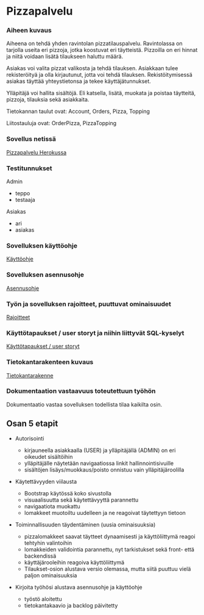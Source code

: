 # Pizzapalvelu

### Aiheen kuvaus

Aiheena on tehdä yhden ravintolan pizzatilauspalvelu. Ravintolassa on tarjolla useita eri pizzoja, jotka koostuvat eri täytteistä. Pizzoilla on eri hinnat ja niitä voidaan lisätä tilaukseen haluttu määrä.

Asiakas voi valita pizzat valikosta ja tehdä tilauksen. Asiakkaan tulee rekisteröityä ja olla kirjautunut, jotta voi tehdä tilauksen. Rekistöitymisessä asiakas täyttää yhteystietonsa ja tekee käyttäjätunnukset.

Ylläpitäjä voi hallita sisältöjä. Eli katsella, lisätä, muokata ja poistaa täytteitä, pizzoja, tilauksia sekä asiakkaita.

Tietokannan taulut ovat: Account, Orders, Pizza, Topping

Liitostauluja ovat: OrderPizza, PizzaTopping


### Sovellus netissä

[Pizzapalvelu Herokussa](https://desolate-bayou-52025.herokuapp.com/)


### Testitunnukset

Admin
- teppo
- testaaja

Asiakas
- ari
- asiakas


### Sovelluksen käyttöohje

[Käyttöohje](documentation/kayttoohje.md)


### Sovelluksen asennusohje

[Asennusohje](documentation/asennusohje.md)


### Työn ja sovelluksen rajoitteet, puuttuvat ominaisuudet

[Rajoitteet](documentation/rajoitteet.md)


### Käyttötapaukset / user storyt ja niihin liittyvät SQL-kyselyt

[Käyttötapaukset / user storyt](documentation/userstoryt.md)


### Tietokantarakenteen kuvaus

[Tietokantarakenne](documentation/tietokantarakenne.md)


### Dokumentaation vastaavuus toteutettuun työhön

Dokumentaatio vastaa sovelluksen todellista tilaa kaikilta osin.



## Osan 5 etapit

- Autorisointi 
  - kirjauneella asiakkaalla (USER) ja ylläpitäjällä (ADMIN) on eri oikeudet sisältöihin
  - ylläpitäjälle näytetään navigaatiossa linkit hallinnointisivuille
  - sisältöjen lisäys/muokkaus/poisto onnistuu vain ylläpitäjäroolilla

- Käytettävyyden viilausta
  - Bootstrap käytössä koko sivustolla
  - visuaalisuutta sekä käytettävyyttä parannettu
  - navigaatiota muokattu
  - lomakkeet muotoiltu uudelleen ja ne reagoivat täytettyyn tietoon

- Toiminnallisuuden täydentäminen (uusia ominaisuuksia)
  - pizzalomakkeet saavat täytteet dynaamisesti ja käyttöliittymä reagoi tehtyhin valintoihin
  - lomakkeiden validointia parannettu, nyt tarkistukset sekä front- että backendissä
  - käyttäjärooleihin reagoiva käyttöliittymä
  - Tilaukset-osion alustava versio olemassa, mutta siitä puuttuu vielä paljon ominaisuuksia

- Kirjoita työhösi alustava asennusohje ja käyttöohje
  - työstö aloitettu
  - tietokantakaavio ja backlog päivitetty

